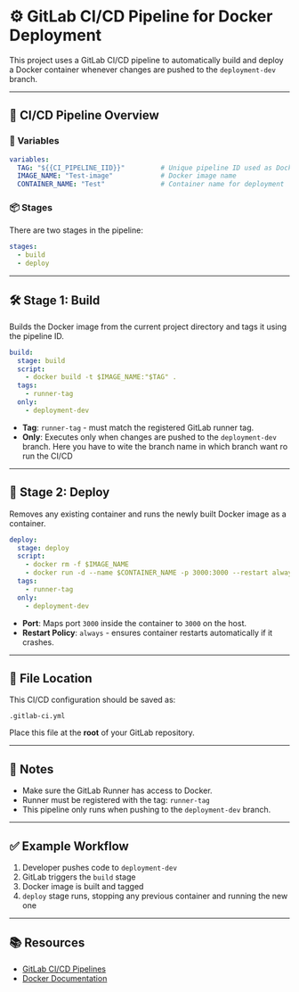# ⚙️ GitLab CI/CD Pipeline for Docker Deployment

This project uses a GitLab CI/CD pipeline to automatically build and deploy a Docker container whenever changes are pushed to the `deployment-dev` branch.

---

## 📝 CI/CD Pipeline Overview

### 🔧 Variables

```yaml
variables:
  TAG: "${{CI_PIPELINE_IID}}"         # Unique pipeline ID used as Docker image tag
  IMAGE_NAME: "Test-image"            # Docker image name
  CONTAINER_NAME: "Test"              # Container name for deployment
```

### 📦 Stages

There are two stages in the pipeline:

```yaml
stages:
  - build
  - deploy
```

---

## 🛠 Stage 1: Build

Builds the Docker image from the current project directory and tags it using the pipeline ID.

```yaml
build:
  stage: build
  script:
    - docker build -t $IMAGE_NAME:"$TAG" .
  tags:
    - runner-tag
  only:
    - deployment-dev
```

- **Tag**: `runner-tag` - must match the registered GitLab runner tag.
- **Only**: Executes only when changes are pushed to the `deployment-dev` branch. Here you have to wite the branch name in which branch want ro run the CI/CD

---

## 🚀 Stage 2: Deploy

Removes any existing container and runs the newly built Docker image as a container.

```yaml
deploy:
  stage: deploy
  script:
    - docker rm -f $IMAGE_NAME
    - docker run -d --name $CONTAINER_NAME -p 3000:3000 --restart always $IMAGE_NAME:"$TAG"
  tags:
    - runner-tag
  only:
    - deployment-dev
```

- **Port**: Maps port `3000` inside the container to `3000` on the host.
- **Restart Policy**: `always` - ensures container restarts automatically if it crashes.

---

## 📁 File Location

This CI/CD configuration should be saved as:

```
.gitlab-ci.yml
```

Place this file at the **root** of your GitLab repository.

---

## 📌 Notes

- Make sure the GitLab Runner has access to Docker.
- Runner must be registered with the tag: `runner-tag`
- This pipeline only runs when pushing to the `deployment-dev` branch.

---

## ✅ Example Workflow

1. Developer pushes code to `deployment-dev`
2. GitLab triggers the `build` stage
3. Docker image is built and tagged
4. `deploy` stage runs, stopping any previous container and running the new one

---

## 📚 Resources

- [GitLab CI/CD Pipelines](https://docs.gitlab.com/ee/ci/)
- [Docker Documentation](https://docs.docker.com/engine/reference/commandline/build/)